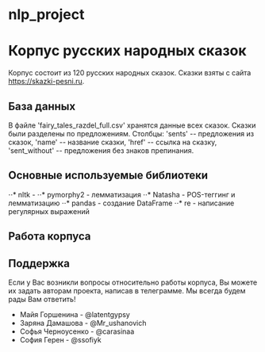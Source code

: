 # nlp_project

# Корпус русских народных сказок
Корпус состоит из 120 русских народных сказок. Сказки взяты с сайта https://skazki-pesni.ru.

## База данных
В файле 'fairy_tales_razdel_full.csv' хранятся данные всех сказок. Сказки были разделены по предложениям. Столбцы: 'sents' -- предложения из сказок, 'name' -- название сказки, 'href' -- ссылка на сказку, 'sent_without' -- предложения без знаков препинания.

## Основные используемые библиотеки 
⋅⋅* nltk - 
⋅⋅* pymorphy2 - лемматизация
⋅⋅* Natasha - POS-теггинг и лемматизацию 
⋅⋅* pandas - создание DataFrame
⋅⋅* re - написание регулярных выражений

## Работа корпуса

## Поддержка
Если у Вас возникли вопросы относительно работы корпуса, Вы можете их задать авторам проекта, написав в телеграмме. Мы всегда будем рады Вам ответить!

- Майя Горшенина - @latentgypsy
- Заряна Дамашова - @Mr_ushanovich
- Софья Черноусенко - @carasinaa
- София Герен - @ssofiyk


